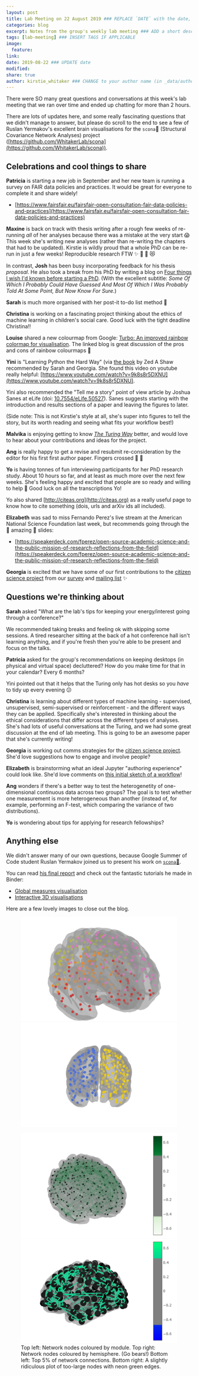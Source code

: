 ```yaml
---
layout: post
title: Lab Meeting on 22 August 2019 ### REPLACE `DATE` with the date, eg: 18 July 2019
categories: blog
excerpt: Notes from the group's weekly lab meeting ### ADD a short description (or keep that one if you'd)
tags: [lab-meeting] ### INSERT TAGS IF APPLICABLE
image:
  feature:
link:
date: 2019-08-22 ### UPDATE date
modified:
share: true
author: kirstie_whitaker ### CHANGE to your author name (in _data/authors.yml)
---
```


There were SO many great questions and conversations at this week's lab meeting that we ran over time and ended up chatting for more than 2 hours.

There are lots of updates here, and some really fascinating questions that we didn't manage to answer, but please do scroll to the end to see a few of Ruslan Yermakov's excellent brain visualisations for the `scona`🍪 (Structural Covariance Network Analyses) project ([https://github.com/WhitakerLab/scona](https://github.com/WhitakerLab/scona)).

## Celebrations and cool things to share

**Patricia** is starting a new job in September and her new team is running a survey on FAIR data policies and practices.
It would be great for everyone to complete it and share widely!
* [https://www.fairsfair.eu/fairsfair-open-consultation-fair-data-policies-and-practices](https://www.fairsfair.eu/fairsfair-open-consultation-fair-data-policies-and-practices)

**Maxine** is back on track with thesis writing after a rough few weeks of re-running _all_ of her analyses because there was a mistake at the very start 😱
This week she's writing new analyses (rather than re-writing the chapters that had to be updated).
Kirstie is wildly proud that a whole PhD can be re-run in just a few weeks!
Reproducible research FTW ✨ 🙌 🚀 😻

In contrast, **Josh** has been busy incorporating feedback for his thesis _proposal_.
He also took a break from his PhD by writing a blog on [Four things I wish I'd known before starting a PhD](https://medium.com/josh-cowls/four-things-i-wish-id-known-before-starting-a-phd-9e80f89ae04e).
(With the excellent subtitle: _Some Of Which I Probably Could Have Guessed And Most Of Which I Was Probably Told At Some Point, But Now Know For Sure._)

**Sarah** is much more organised with her post-it to-do list method 💖

**Christina** is working on a fascinating project thinking about the ethics of machine learning in children's social care.
Good luck with the tight deadline Christina!!

**Louise** shared a new colourmap from Google: [Turbo: An improved rainbow colormap for visualisation](https://ai.googleblog.com/2019/08/turbo-improved-rainbow-colormap-for.html).
The linked blog is great discussion of the pros and cons of rainbow colourmaps 🌈

**Yini** is "Learning Python the Hard Way" (via [the book](https://smile.amazon.co.uk/Learn-Python-Hard-Way-Introduction/dp/0321884914/ref=smi_www_rco2_go_smi_g8682124849?_encoding=UTF8&%2AVersion%2A=1&%2Aentries%2A=0&ie=UTF8) by Zed A Shaw recommended by Sarah and Georgia.
She found this video on youtube really helpful: [https://www.youtube.com/watch?v=9k8s8r5DXNU](https://www.youtube.com/watch?v=9k8s8r5DXNU).

Yini also recommended the "Tell me a story" point of view article by Joshua Sanes at eLife (doi: [10.7554/eLife.50527](https://doi.org/10.7554/eLife.50527)).
Sanes suggests starting with the introduction and results sections of a paper and leaving the figures to later.

(Side note: This is not Kirstie's style at all, she's super into figures to tell the story, but its worth reading and seeing what fits your workflow best!)

**Malvika** is enjoying getting to know [_The Turing Way_](https://github.com/alan-turing-institute/the-turing-way) better, and would love to hear about your contributions and ideas for the project.

**Ang** is really happy to get a revise and resubmit re-consideration by the editor for his first first author paper.
Fingers crossed 🤞 🤞

**Yo** is having tonnes of fun interviewing participants for her PhD research study.
About 10 hours so far, and at least as much more over the next few weeks.
She's feeling happy and excited that people are so ready and willing to help 💖
Good luck on all the transcriptions Yo!

Yo also shared [http://citeas.org](http://citeas.org) as a really useful page to know how to cite something (dois, urls and arXiv ids all included).

**Elizabeth** was sad to miss Fernando Perez's live stream at the American National Science Foundation last week, but recommends going through the 🌟 amazing 🌟 slides:
* [https://speakerdeck.com/fperez/open-source-academic-science-and-the-public-mission-of-research-reflections-from-the-field](https://speakerdeck.com/fperez/open-source-academic-science-and-the-public-mission-of-research-reflections-from-the-field)

**Georgia** is excited that we have some of our first contributions to the [citizen science project](https://speakerdeck.com/fperez/open-source-academic-science-and-the-public-mission-of-research-reflections-from-the-field) from our [survey](https://bit.ly/AutisticaTuringCitSciForm) and [mailing list](https://tinyletter.com/AutisticaTuringCitizenScience) ✨

## Questions we're thinking about

**Sarah** asked "What are the lab's tips for keeping your energy/interest going through a conference?"

We recommended taking breaks and feeling ok with skipping some sessions.
A tired researcher sitting at the back of a hot conference hall isn't learning anything, and if you're fresh then you're able to be present and focus on the talks.

**Patricia** asked for the group's recommendations on keeping desktops (in physical and virtual space) decluttered?
How do you make time for that in your calendar?
Every 6 months?

Yini pointed out that it helps that the Turing only has hot desks so you _have_ to tidy up every evening 😕

**Christina** is learning about different types of machine learning - supervised, unsupervised, semi-supervised or reinforcement - and the different ways they can be applied.
Specifically she's interested in thinking about the ethical considerations that differ across the different types of analyses.
She's had lots of useful conversations at the Turing, and we had some great discussion at the end of lab meeting.
This is going to be an awesome paper that she's currently writing!

**Georgia** is working out comms strategies for the [citizen science project](https://github.com/alan-turing-institute/AutisticaCitizenScience/).
She'd love suggestions how to engage and involve people? 

**Elizabeth** is brainstorming what an ideal Jupyter "authoring experience" could look like.
She'd love comments on [this initial sketch of a workflow](https://github.com/jupyter/jupyter-book/issues/236)!

**Ang** wonders if there's a better way to test the heterogenetity of one-dimensional continuous data across two groups?
The goal is to test whether one measurement is more heterogeneous than another (instead of, for example, performing an F-test, which comparing the variance of two distributions).

**Yo** is wondering about tips for applying for research fellowships?

## Anything else

We didn't answer many of our own questions, because Google Summer of Code student Ruslan Yermakov joined us to present his work on [`scona`🍪](https://github.com/WhitakerLab/scona).

You can read [his final report](/blog/Ruslan-Final-Report-GSoC19) and check out the fantastic tutorials he made in Binder:

* [Global measures visualisation](https://mybinder.org/v2/gh/WhitakerLab/scona/master?filepath=tutorials%2Fglobal_measures_viz.ipynb)
* [Interactive 3D visualisations](https://mybinder.org/v2/gh/WhitakerLab/scona/master?filepath=tutorials%2Finteractive_viz_tutorial.ipynb)

Here are a few lovely images to close out the blog.

<figure class="half">
  <img src="/images/lab-meeting/2019-08-22/modules.png" alt="Network nodes coloured by module">
  <img src="/images/lab-meeting/2019-08-22/left-brain-right-brain.png" alt="Network nodes coloured by hemisphere">
</figure>
<figure class="half">
  <img src="/images/lab-meeting/2019-08-22/network-edges.png" alt="Top 5% of network connections">
  <img src="/images/lab-meeting/2019-08-22/neon-connections.png" alt="A slightly ridiculous plot of too-large nodes with neon green edges">
  <figcaption>Top left: Network nodes coloured by module.
              Top right: Network nodes coloured by hemisphere. (Go bears!)
              Bottom left: Top 5% of network connections.
              Bottom right: A slightly ridiculous plot of too-large nodes with neon green edges.
  </figcaption>
</figure>
